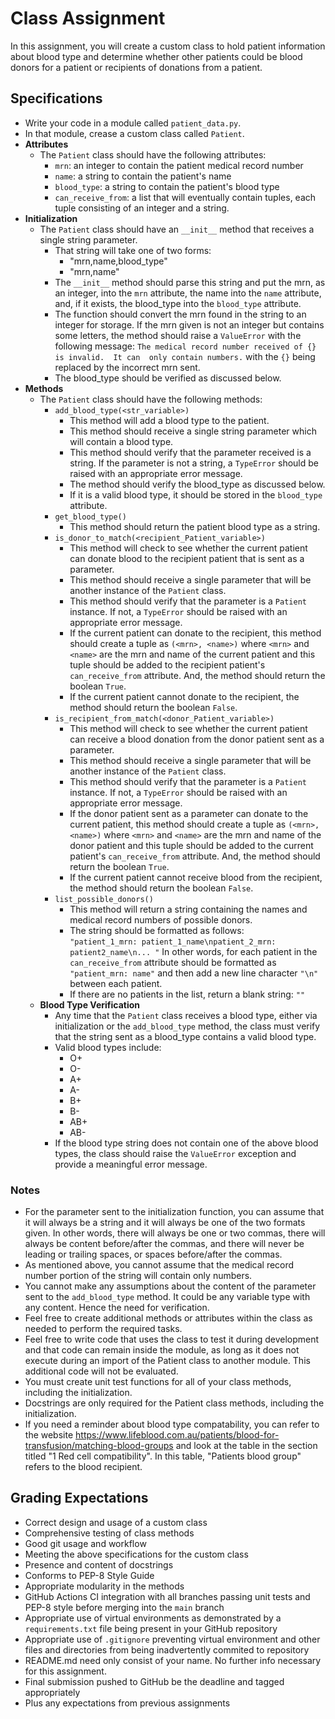 # Class Assignment

In this assignment, you will create a custom class to hold patient 
information about blood type and determine whether other patients could be 
blood donors for a patient or recipients of donations from a patient.

## Specifications

* Write your code in a module called `patient_data.py`.
* In that module, crease a custom class called `Patient`.
* __Attributes__
  * The `Patient` class should have the following attributes:
    * `mrn`: an integer to contain the patient medical record number
    * `name`: a string to contain the patient's name
    * `blood_type`: a string to contain the patient's blood type
    * `can_receive_from`: a list that will eventually contain tuples, each tuple 
      consisting of an integer and a string.
* __Initialization__
  * The `Patient` class should have an `__init__` method that receives a 
    single string parameter.  
    * That string will take one of two forms:
      * "mrn,name,blood_type"
      * "mrn,name"
    * The `__init__` method should parse this string and put the mrn, as an 
      integer, into the `mrn` attribute, the name into the `name` attribute, 
      and, if it exists, the blood_type into the `blood_type` attribute.
    * The function should convert the mrn found in the string to an integer 
      for storage.  If the mrn given is not an integer but contains some
      letters, the method should raise a `ValueError` with the following
      message:  `The medical record number received of {} is invalid.  It can 
      only contain numbers.` with the `{}` being replaced by the incorrect mrn 
      sent.  
    * The blood_type should be verified as discussed below.
* __Methods__
  * The `Patient` class should have the following methods:
    * `add_blood_type(<str_variable>)`
      * This method will add a blood type to the patient.
      * This method should receive a single string parameter which will 
        contain a blood type.
      * This method should verify that the parameter received is a string.  If
        the parameter is not a string, a `TypeError` should be raised with an appropriate error message.
      * The method should verify the blood_type as discussed below.
      * If it is a valid blood type, it should be stored in the `blood_type` attribute.
    * `get_blood_type()`
      * This method should return the patient blood type as a string.
    * `is_donor_to_match(<recipient_Patient_variable>)`
      * This method will check to see whether the current patient can donate 
        blood to the recipient patient that is sent as a parameter.  
      * This method should receive a single parameter that will be another 
        instance of the `Patient` class.
      * This method should verify that the parameter is a `Patient` instance.  If not, a `TypeError` should be raised with an appropriate error message.
      * If the current patient can donate to the recipient, this method 
        should create a tuple as `(<mrn>, <name>)` where `<mrn>` and `<name>` 
        are the mrn and name of the current patient and this tuple should be 
        added to the recipient patient's `can_receive_from` attribute.  And, 
        the method should return the boolean `True`.
      * If the current patient cannot donate to the recipient, the method 
        should return the boolean `False`.
    * `is_recipient_from_match(<donor_Patient_variable>)`
      * This method will check to see whether the current patient can receive 
        a blood donation from the donor patient sent as a parameter.
      * This method should receive a single parameter that will be another 
        instance of the `Patient` class.
      * This method should verify that the parameter is a `Patient` instance.  If not, a `TypeError` should be raised with an appropriate error message.
      * If the donor patient sent as a parameter can donate to the current 
        patient, this method should create a tuple as `(<mrn>, <name>)` where 
        `<mrn>` and `<name>` are the mrn and name of the donor patient and this 
        tuple should be added to the current patient's `can_receive_from` 
        attribute.  And, the method should return the boolean `True`.
      * If the current patient cannot receive blood from the recipient, the 
        method should return the boolean `False`.
    * `list_possible_donors()`
      * This method will return a string containing the names and medical 
        record numbers of possible donors.
      * The string should be formatted as follows:  
        `"patient_1_mrn: patient_1_name\npatient_2_mrn: patient2_name\n...
        "`
        In other words, for each patient in the `can_receive_from` 
        attribute should be formatted as `"patient_mrn: name"` and then add 
        a new line character `"\n"` between each patient.
      * If there are no patients in the list, return a blank string:  `""`
  * __Blood Type Verification__
    * Any time that the `Patient` class receives a blood type, either via 
      initialization or the `add_blood_type` method, the class must verify 
      that the string sent as a blood_type contains a valid blood type.
    * Valid blood types include:
      * O+
      * O-
      * A+
      * A-
      * B+
      * B-
      * AB+
      * AB-
    * If the blood type string does not contain one of the above blood 
      types, the class should raise the `ValueError` exception and provide 
      a meaningful error message.

### Notes
* For the parameter sent to the initialization function, you can assume 
  that it will always be a string and it will always be one of the two 
  formats given.  In other words, there will always be one or two commas, 
  there will always be content before/after the commas, and there will 
  never be leading or trailing spaces, or spaces before/after the commas.
* As mentioned above, you cannot assume that the medical record number 
  portion of the string will contain only numbers.
* You cannot make any assumptions about the content of the parameter sent to the `add_blood_type` method. It could be any variable type with any content.  Hence the need for verification.
* Feel free to create additional methods or attributes within the class as 
  needed to perform the required tasks.
* Feel free to write code that uses the class to test it during development 
  and that code can remain inside the module, as long as it does not 
  execute during an import of the Patient class to another module.  This 
  additional code will not be evaluated.  
* You must create unit test functions for all of your class methods, 
  including the initialization.
* Docstrings are only required for the Patient class methods, including the 
  initialization.
* If you need a reminder about blood type compatability, you can refer to 
  the website 
  <https://www.lifeblood.com.au/patients/blood-for-transfusion/matching-blood-groups> 
  and look at the table in the section titled "1 Red cell compatibility".
  In this table, "Patients blood group" refers to the blood recipient.

## Grading Expectations
* Correct design and usage of a custom class
* Comprehensive testing of class methods
* Good git usage and workflow
* Meeting the above specifications for the custom class
* Presence and content of docstrings
* Conforms to PEP-8 Style Guide
* Appropriate modularity in the methods
* GitHub Actions CI integration with all branches passing unit tests and 
  PEP-8 style before merging into the `main` branch
* Appropriate use of virtual environments as demonstrated by a 
  `requirements.txt` file being present in your GitHub repository
* Appropriate use of `.gitignore` preventing virtual environment and other 
  files and directories from being inadvertently commited to repository
* README.md need only consist of your name.  No further info necessary for 
  this assignment.
* Final submission pushed to GitHub be the deadline and tagged appropriately
* Plus any expectations from previous assignments